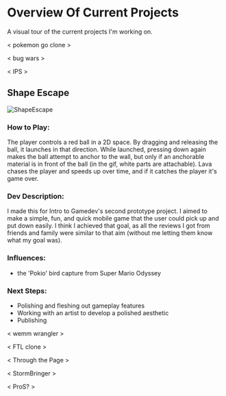 # Overview Of Current Projects
A visual tour of the current projects I'm working on.

< pokemon go clone >

< bug wars >

< IPS >

## Shape Escape

![ShapeEscape](https://user-images.githubusercontent.com/27746512/153460421-d892cf30-dc3a-4c08-b1af-bcced7f72837.gif)

### How to Play:

  The player controls a red ball in a 2D space. By dragging and releasing the ball, it launches in that direction. While launched, pressing down again makes the ball attempt to anchor to the wall, but only if an anchorable material is in front of the ball (in the gif, white parts are attachable). Lava chases the player and speeds up over time, and if it catches the player it's game over.

### Dev Description:

  I made this for Intro to Gamedev's second prototype project. I aimed to make a simple, fun, and quick mobile game that the user could pick up and put down easily. I think I achieved that goal, as all the reviews I got from friends and family were similar to that aim (without me letting them know what my goal was).

### Influences:

  - the 'Pokio' bird capture from Super Mario Odyssey

### Next Steps:

  - Polishing and fleshing out gameplay features
  - Working with an artist to develop a polished aesthetic
  - Publishing


< wemm wrangler >

< FTL clone >

< Through the Page >
  
< StormBringer >
  
< ProS? >
